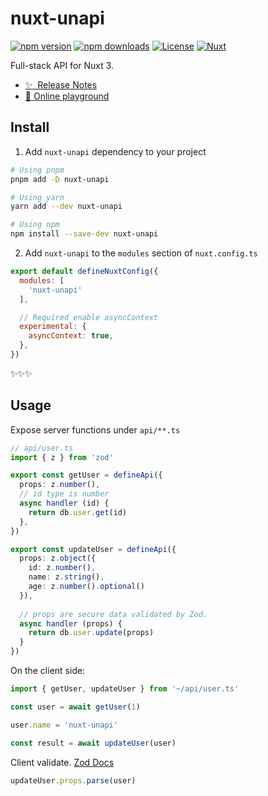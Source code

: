 <!--
Get your module up and running quickly.

Find and replace all on all files (CMD+SHIFT+F):
- Name: nuxt-unapi
- Package name: nuxt-unapi
- Description: Full-stack API for Nuxt 3
-->

# nuxt-unapi

[![npm version][npm-version-src]][npm-version-href]
[![npm downloads][npm-downloads-src]][npm-downloads-href]
[![License][license-src]][license-href]
[![Nuxt][nuxt-src]][nuxt-href]

Full-stack API for Nuxt 3.

- [✨ &nbsp;Release Notes](/CHANGELOG.md)
- [🏀 Online playground](https://stackblitz.com/github/hminghe/nuxt-unapi?file=playground%2Fapp.vue)


## Install

1. Add `nuxt-unapi` dependency to your project

```bash
# Using pnpm
pnpm add -D nuxt-unapi

# Using yarn
yarn add --dev nuxt-unapi

# Using npm
npm install --save-dev nuxt-unapi
```

2. Add `nuxt-unapi` to the `modules` section of `nuxt.config.ts`

```js
export default defineNuxtConfig({
  modules: [
    'nuxt-unapi'
  ],

  // Required enable asyncContext
  experimental: {
    asyncContext: true,
  },
})
```

✨✨✨

## Usage

Expose server functions under `api/**.ts`
```typescript
// api/user.ts
import { z } from 'zod'

export const getUser = defineApi({
  props: z.number(),
  // id type is number
  async handler (id) {
    return db.user.get(id)
  },
})

export const updateUser = defineApi({
  props: z.object({
    id: z.number(),
    name: z.string(),
    age: z.number().optional()
  }),
  
  // props are secure data validated by Zod.
  async handler (props) {
    return db.user.update(props)  
  }
})
```

On the client side:
```typescript
import { getUser, updateUser } from '~/api/user.ts'

const user = await getUser(1)

user.name = 'nuxt-unapi'

const result = await updateUser(user)
```

Client validate. [Zod Docs](https://zod.dev/)
```typescript
updateUser.props.parse(user)
```

<!-- Badges -->
[npm-version-src]: https://img.shields.io/npm/v/nuxt-unapi/latest.svg?style=flat&colorA=18181B&colorB=28CF8D
[npm-version-href]: https://npmjs.com/package/nuxt-unapi

[npm-downloads-src]: https://img.shields.io/npm/dm/nuxt-unapi.svg?style=flat&colorA=18181B&colorB=28CF8D
[npm-downloads-href]: https://npmjs.com/package/nuxt-unapi

[license-src]: https://img.shields.io/npm/l/nuxt-unapi.svg?style=flat&colorA=18181B&colorB=28CF8D
[license-href]: https://npmjs.com/package/nuxt-unapi

[nuxt-src]: https://img.shields.io/badge/Nuxt-18181B?logo=nuxt.js
[nuxt-href]: https://nuxt.com
